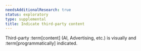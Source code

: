 ```yaml
---
needsAdditionalResearch: true
status: exploratory
type: supplemental
title: Indicate third-party content
---
```


Third-party :term[content] (AI, Advertising, etc.) is visually and :term[programmatically] indicated.
